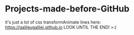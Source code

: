 # Projects-made-before-GitHub
it's just a lot of css transformAnimate lines
here: https://galileugalilei.github.io
LOOK UNTIL THE END! >:(


